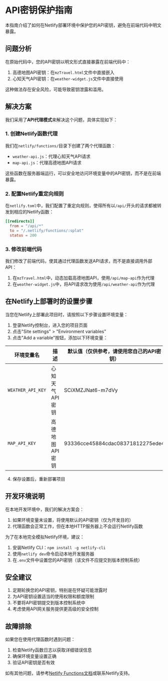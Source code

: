 # API密钥保护指南

本指南介绍了如何在Netlify部署环境中保护您的API密钥，避免在前端代码中明文暴露。

## 问题分析

在原始代码中，您的API密钥以明文形式直接暴露在前端代码中：

1. 高德地图API密钥：在`mzTravel.html`文件中直接嵌入
2. 心知天气API密钥：在`weather-widget.js`文件中直接使用

这种做法存在安全风险，可能导致密钥泄露和滥用。

## 解决方案

我们采用了**API代理模式**来解决这个问题，具体实现如下：

### 1. 创建Netlify函数代理

我们在`netlify/functions/`目录下创建了两个代理函数：

- `weather-api.js`：代理心知天气API请求
- `map-api.js`：代理高德地图API请求

这些函数在服务器端运行，可以安全地访问环境变量中的API密钥，而不是在前端暴露。

### 2. 配置Netlify重定向规则

在`netlify.toml`中，我们配置了重定向规则，使得所有以`/api/`开头的请求都被转发到相应的Netlify函数：

```toml
[[redirects]]
  from = "/api/*"
  to = "/.netlify/functions/:splat"
  status = 200
```

### 3. 修改前端代码

我们修改了前端代码，使其通过代理函数发送API请求，而不是直接调用外部API：

1. 在`mzTravel.html`中，动态加载高德地图API，使用`/api/map-api`作为代理
2. 在`weather-widget.js`中，将API请求改为使用`/api/weather-api`作为代理

## 在Netlify上部署时的设置步骤

当您在Netlify上部署此项目时，请按照以下步骤设置环境变量：

1. 登录Netlify控制台，进入您的项目页面
2. 点击"Site settings" > "Environment variables"
3. 点击"Add a variable"按钮，添加以下环境变量：

| 环境变量名 | 描述 | 默认值（仅供参考，请使用您自己的API密钥） |
|----------|------|----------------------------------------|
| `WEATHER_API_KEY` | 心知天气API密钥 | SCiXMZJNat6-m7dVy |
| `MAP_API_KEY` | 高德地图API密钥 | 93336cce45884cdac08371812275ede4 |

4. 保存设置后，重新部署项目

## 开发环境说明

在本地开发环境中，我们的解决方案会：

1. 如果环境变量未设置，将使用默认的API密钥（仅为开发目的）
2. 代理函数会正常工作，但在本地HTTP服务器上不会运行Netlify函数

为了在本地完全模拟Netlify环境，建议：

1. 安装Netlify CLI：`npm install -g netlify-cli`
2. 使用`netlify dev`命令启动本地开发服务器
3. 在`.env`文件中设置您的API密钥（该文件不应提交到版本控制系统）

## 安全建议

1. 定期轮换您的API密钥，特别是在怀疑可能泄露时
2. 为API密钥设置适当的使用权限和额度限制
3. 不要将API密钥提交到版本控制系统中
4. 考虑使用API网关服务提供更高级的安全控制

## 故障排除

如果您在使用代理函数时遇到问题：

1. 检查Netlify函数日志以获取详细错误信息
2. 确保环境变量设置正确
3. 验证API密钥是否有效

如有其他问题，请参考[Netlify Functions文档](https://docs.netlify.com/functions/overview/)或联系Netlify支持。